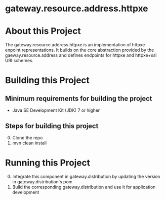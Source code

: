 # gateway.resource.address.httpxe

# About this Project

The gateway.resource.address.httpxe is an implementation of httpxe enpoint representations. It builds on the core abstraction provided by the gaeway.resource.address and defines endpoints for httpxe and httpxe+ssl URI schemes.

# Building this Project

## Minimum requirements for building the project
* Java SE Development Kit (JDK) 7 or higher

## Steps for building this project
0. Clone the repo
0. mvn clean install

# Running this Project

0. Integrate this component in gateway.distribution by updating the version in gateway.distribution's pom
0. Build the corresponding gateway.distribution and use it for application development
